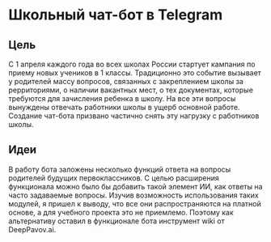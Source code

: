 # Школьный чат-бот в Telegram

## Цель

С 1 апреля каждого года во всех школах России стартует кампания по приему новых учеников в 1 классы.
Традиционно это событие вызывает у родителей массу вопросов, связанных с закреплением школы за рерриториями, о наличии вакантных мест, о тех документах, которые требуются для зачисления ребенка в школу.
На все эти вопросы вынуждены отвечать работники школы в ущерб основной работе.
Создание чат-бота призвано частично снять эту нагрузку с работников школы.

## Идеи

В работу бота заложены несколько функций ответа на вопросы родителей будущих первоклассников.
C целью расширения функционала можно было бы добавить такой элемент ИИ, как ответы на чаcто задаваемые вопросы.
Изучив возможность использования таких модулей, я пришел к выводу, что все они распространяются на платной основе, а для учебного проекта это не приемлемо. Поэтому как альтернативу оставил в функционале бота инструмент wiki от DeepPavov.ai.

